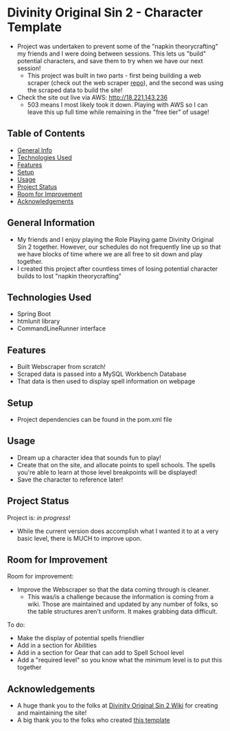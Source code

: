 # Divinity Original Sin 2 - Character Template
  - Project was undertaken to prevent some of the "napkin theorycrafting" my friends and I were doing between sessions. This lets us "build" potential characters, and save them to try when we have our next session!
    - This project was built in two parts - first being building a web scraper (check out the web scraper [repo](https://github.com/m-smith15/Projects/tree/master/Java/WebScraper2)), and the second was using the scraped data to build the site! 
  - Check the site out live via AWS: http://18.221.143.236
    - 503 means I most likely took it down. Playing with AWS so I can leave this up full time while remaining in the "free tier" of usage!

## Table of Contents
* [General Info](#general-information)
* [Technologies Used](#technologies-used)
* [Features](#features)
* [Setup](#setup)
* [Usage](#usage)
* [Project Status](#project-status)
* [Room for Improvement](#room-for-improvement)
* [Acknowledgements](#acknowledgements)


## General Information
- My friends and I enjoy playing the Role Playing game Divinity Original Sin 2 together. However, our schedules do not frequently line up so that we have blocks of time where we are all free to sit down and play together.
- I created this project after countless times of losing potential character builds to lost "napkin theorycrafting"


## Technologies Used
 - Spring Boot
 - htmlunit library
 - CommandLineRunner interface


## Features
 - Built Webscraper from scratch!
 - Scraped data is passed into a MySQL Workbench Database
 - That data is then used to display spell information on webpage

## Setup
 - Project dependencies can be found in the pom.xml file

## Usage
 - Dream up a character idea that sounds fun to play!
 - Create that on the site, and allocate points to spell schools. The spells you're able to learn at those level breakpoints will be displayed!
 - Save the character to reference later!

## Project Status
Project is: _in progress_!
 - While the current version does accomplish what I wanted it to at a very basic level, there is MUCH to improve upon.


## Room for Improvement

Room for improvement:
- Improve the Webscraper so that the data coming through is cleaner.
  - This was/is a challenge because the information is coming from a wiki. Those are maintained and updated by any number of folks, so the table structures aren't uniform. It makes grabbing data difficult. 

To do:
- Make the display of potential spells friendlier
- Add in a section for Abilities
- Add in a section for Gear that can add to Spell School level
- Add a "required level" so you know what the minimum level is to put this together


## Acknowledgements
- A huge thank you to the folks at [Divinity Original Sin 2 Wiki](https://divinityoriginalsin2.wiki.fextralife.com/Divinity+Original+Sin+2+Wiki) for creating and maintaining the site!
- A big thank you to the folks who created [this template](https://github.com/ritaly/README-cheatsheet)
